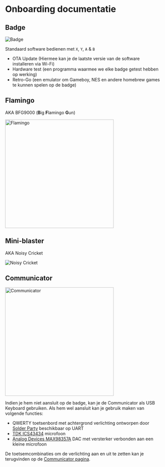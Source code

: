 # Onboarding documentatie

## Badge

![Badge](../badge2024.jpg)

Standaard software bedienen met `X`, `Y`, `A` & `B`

- OTA Update (Hiermee kan je de laatste versie van de software installeren via Wi-Fi)
- Hardware test (een programma waarmee we elke badge getest hebben op werking)
- Retro-Go (een emulator om Gameboy, NES en andere homebrew games te kunnen spelen op de badge)

## Flamingo

AKA BFG9000 (**B**ig **F**lamingo **G**un)

<img src="../flamingo/done.jpg" alt="Flamingo" height="350"/>


## Mini-blaster

AKA Noisy Cricket

![Noisy Cricket](../noisycricket/pin_header_alternate_orientation.png)

## Communicator

<img src="../communicator/communicator_mounted.jpg" alt="Communicator" height="350"/>

Indien je hem niet aansluit op de badge, kan je de Communicator als USB Keyboard gebruiken. Als hem wel aansluit kan je gebruik maken van volgende functies:

- QWERTY toetsenbord met achtergrond verlichting ontworpen door [Solder Party](https://www.solder.party/) beschikbaar op UART
- [TDK ICS43434](https://invensense.tdk.com/products/ics-43434/) microfoon
- [Analog Devices MAX98357A](https://www.analog.com/en/products/max98357a.html) DAC met versterker verbonden aan een kleine microfoon

 De toetsemcombinaties om de verlichting aan en uit te zetten kan je terugvinden op de [Communicator pagina](communicator).